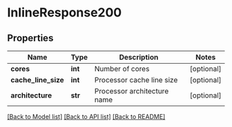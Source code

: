 # InlineResponse200

## Properties
Name | Type | Description | Notes
------------ | ------------- | ------------- | -------------
**cores** | **int** | Number of cores | [optional] 
**cache_line_size** | **int** | Processor cache line size | [optional] 
**architecture** | **str** | Processor architecture name | [optional] 

[[Back to Model list]](../README.md#documentation-for-models) [[Back to API list]](../README.md#documentation-for-api-endpoints) [[Back to README]](../README.md)


